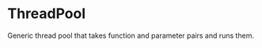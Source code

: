 ThreadPool
==============

Generic thread pool that takes function and parameter pairs and runs them.
